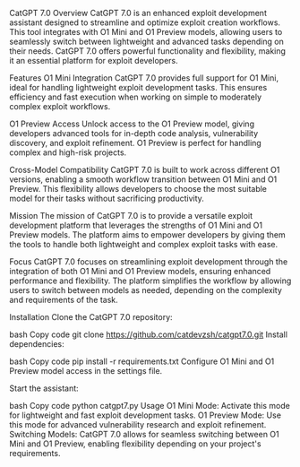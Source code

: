 CatGPT 7.0
Overview
CatGPT 7.0 is an enhanced exploit development assistant designed to streamline and optimize exploit creation workflows. This tool integrates with O1 Mini and O1 Preview models, allowing users to seamlessly switch between lightweight and advanced tasks depending on their needs. CatGPT 7.0 offers powerful functionality and flexibility, making it an essential platform for exploit developers.

Features
O1 Mini Integration
CatGPT 7.0 provides full support for O1 Mini, ideal for handling lightweight exploit development tasks. This ensures efficiency and fast execution when working on simple to moderately complex exploit workflows.

O1 Preview Access
Unlock access to the O1 Preview model, giving developers advanced tools for in-depth code analysis, vulnerability discovery, and exploit refinement. O1 Preview is perfect for handling complex and high-risk projects.

Cross-Model Compatibility
CatGPT 7.0 is built to work across different O1 versions, enabling a smooth workflow transition between O1 Mini and O1 Preview. This flexibility allows developers to choose the most suitable model for their tasks without sacrificing productivity.

Mission
The mission of CatGPT 7.0 is to provide a versatile exploit development platform that leverages the strengths of O1 Mini and O1 Preview models. The platform aims to empower developers by giving them the tools to handle both lightweight and complex exploit tasks with ease.

Focus
CatGPT 7.0 focuses on streamlining exploit development through the integration of both O1 Mini and O1 Preview models, ensuring enhanced performance and flexibility. The platform simplifies the workflow by allowing users to switch between models as needed, depending on the complexity and requirements of the task.

Installation
Clone the CatGPT 7.0 repository:

bash
Copy code
git clone https://github.com/catdevzsh/catgpt7.0.git
Install dependencies:

bash
Copy code
pip install -r requirements.txt
Configure O1 Mini and O1 Preview model access in the settings file.

Start the assistant:

bash
Copy code
python catgpt7.py
Usage
O1 Mini Mode: Activate this mode for lightweight and fast exploit development tasks.
O1 Preview Mode: Use this mode for advanced vulnerability research and exploit refinement.
Switching Models: CatGPT 7.0 allows for seamless switching between O1 Mini and O1 Preview, enabling flexibility depending on your project's requirements.
